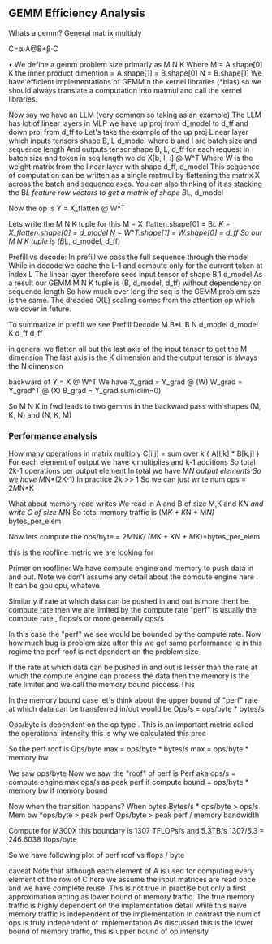 ## GEMM Efficiency Analysis


Whats a gemm?
General matrix multiply 
 
C=α⋅A@B+β⋅C
 
•	We define a gemm problem size primarly as M N K 
Where M = A.shape[0]
K the inner product dimention = A.shape[1] = B.shape[0]
N = B.shape[1]
We have efficient implementations of GEMM n the kernel libraries (*blas) so we should always translate a computation into matmul and call the kernel libraries.


 
Now say we have an LLM (very common so taking as an example)
The LLM has lot of linear layers in MLP we have up proj from d_model to d_ff and down proj from d_ff to 
Let's take the example of the up proj Linear layer which inputs tensors shape B, L d_model where b and l are batch size and sequence length
And outputs tensor shape B, L, d_ff
 for each request in batch size and token in seq length we do X[b, l, :] @ W^T
Where W is the weight matrix from the linear layer with shape d_ff, d_model
This sequence of computation can be written as a single matmul by flattening the matrix X across the batch and sequence axes. You can also thinking of it as stacking the B*L feature row vectors to get a matrix of shape B*L, d_model
 
Now the op is 
Y = X_flatten @ W^T
 
Lets write the M N K tuple for this 
M = X_flatten.shape[0] = B*L
K = X_flatten.shape[0] = d_model
N = W^T.shape[1] = W.shape[0] = d_ff
So our M N K tuple is (B*L, d_model, d_ff)
 
Prefill vs decode:
In prefill we pass the full sequence through the model 
While in decode we cache the L-1 and compute only for the current token at index L
The linear layer therefore sees input tensor of shape B,1,d_model
As a result our GEMM M N K tuple is (B, d_model, d_ff) without dependency on sequence length
So how much ever long the seq is the GEMM problem sze is the same. The dreaded O(L) scaling comes from the attention op which we cover in future. 
 
To summarize in prefill we see 
 	Prefill	Decode
M	B*L	B
N	d_model	d_model
K	d_ff	d_ff

in general we flatten all but the last axis of the input tensor to get the M dimension
The last axis is the K dimension and the output tensor is always the N dimension


backward of Y = X @ W^T
We have
X_grad = Y_grad @ (W)
W_grad = Y_grad^T @ (X)
B_grad = Y_grad.sum(dim=0)

So M N K in fwd leads to two gemms in the backward pass with shapes (M, K, N) and (N, K, M)


### Performance analysis

How many operations in matrix multiply
C[i,j] = sum over k { A[I,k] * B[k,j] }
For each element of output we have k multiplies and k-1 additions
So total 2k-1 operations per output element
In total we have M*N output elements
So we have M*N*(2K-1)
In practice 2k >> 1
So we can just write num ops = 2*M*N*K
 
What about memory read writes 
We read in A and B of size M,K and K*N and write C of size M*N
So total memory traffic is (M*K + K*N + M*N)* bytes_per_elem
 
 
Now lets compute the ops/byte = 2*M*N*K/ (M*K + K*N + M*K)*bytes_per_elem

this is the roofline metric we are looking for

Primer on roofline:
We have compute engine and memory to push data in and out. Note we don’t assume any detail about the comoute engine here . It can be gpu cpu, whateve 
 
 
Similarly if rate at which data can be pushed in and out is more thent he compute rate then we are  limited by the compute rate
"perf" is usually the compute rate , flops/s or more generally ops/s
 
In this case the "perf" we see would be bounded by the compute rate. Now how much bug is problem size after this we get same performance ie in this regime the perf roof is not dpendent on the problem size
 
If the rate at which data can be pushed in and out is lesser than the rate at which the compute engine can process the data then the memory is the rate limiter  and we call the memory bound process
This 
 
In the memory bound case let's think about the upper bound of "perf"
rate at which data can be transferred in/out would be 
Ops/s = ops/byte * bytes/s
 
Ops/byte is dependent on the op type . This is an important metric called the operational intensity this is why we calculated this prec
 
So the perf roof is 
Ops/byte max =  ops/byte * bytes/s max
=  ops/byte * memory bw
 
We saw ops/byte 
Now we saw the "roof" of perf is 
Perf aka ops/s =  compute engine max ops/s as peak perf if compute bound 
 = ops/byte * memory bw if memory bound
 
Now when the transition happens?
When bytes
Bytes/s * ops/byte > ops/s
Mem bw *ops/byte > peak perf
Ops/byte > peak perf / memory bandwidth
 
Compute for M300X this boundary is 1307 TFLOPs/s and 5.3TB/s
 1307/5.3 = 246.6038 flops/byte

So we have following plot of perf roof vs flops / byte
 
caveat
Note that although each element of A is used for computing every element of the row of C 
here we assume the input matrices are read once and we have complete reuse. This is not true in practise but only a first approximation acting as lower bound of memory traffic. The true memory traffic is highly dependent on the implementation detail while this naïve memory traffic is independent of the implementation
In contrast the num of ops is truly independent of implementation 
As discussed this is the lower bound of memory traffic, this is upper bound of op intensity

